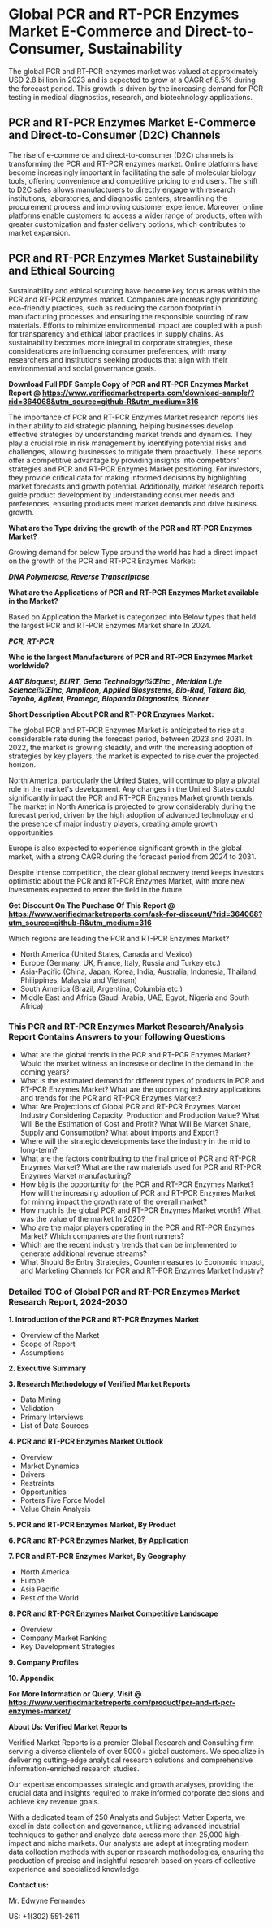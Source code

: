 <h1>Global PCR and RT-PCR Enzymes Market E-Commerce and Direct-to-Consumer, Sustainability</h1><p class=""><p>The global PCR and RT-PCR enzymes market was valued at approximately USD 2.8 billion in 2023 and is expected to grow at a CAGR of 8.5% during the forecast period. This growth is driven by the increasing demand for PCR testing in medical diagnostics, research, and biotechnology applications.</p><h2>PCR and RT-PCR Enzymes Market E-Commerce and Direct-to-Consumer (D2C) Channels</h2><p>The rise of e-commerce and direct-to-consumer (D2C) channels is transforming the PCR and RT-PCR enzymes market. Online platforms have become increasingly important in facilitating the sale of molecular biology tools, offering convenience and competitive pricing to end users. The shift to D2C sales allows manufacturers to directly engage with research institutions, laboratories, and diagnostic centers, streamlining the procurement process and improving customer experience. Moreover, online platforms enable customers to access a wider range of products, often with greater customization and faster delivery options, which contributes to market expansion.</p><h2>PCR and RT-PCR Enzymes Market Sustainability and Ethical Sourcing</h2><p>Sustainability and ethical sourcing have become key focus areas within the PCR and RT-PCR enzymes market. Companies are increasingly prioritizing eco-friendly practices, such as reducing the carbon footprint in manufacturing processes and ensuring the responsible sourcing of raw materials. Efforts to minimize environmental impact are coupled with a push for transparency and ethical labor practices in supply chains. As sustainability becomes more integral to corporate strategies, these considerations are influencing consumer preferences, with many researchers and institutions seeking products that align with their environmental and social governance goals.</p></p><p class=""><strong>Download Full PDF Sample Copy of PCR and RT-PCR Enzymes Market Report @ <a href="https://www.verifiedmarketreports.com/download-sample/?rid=364068&utm_source=github-R&utm_medium=316" target="_blank">https://www.verifiedmarketreports.com/download-sample/?rid=364068&utm_source=github-R&utm_medium=316</a></strong></p><p>The importance of&nbsp;PCR and RT-PCR Enzymes Market research reports lies in their ability to aid strategic planning, helping businesses develop effective strategies by understanding market trends and dynamics. They play a crucial role in risk management by identifying potential risks and challenges, allowing businesses to mitigate them proactively. These reports offer a competitive advantage by providing insights into competitors' strategies and PCR and RT-PCR Enzymes Market positioning. For investors, they provide critical data for making informed decisions by highlighting market forecasts and growth potential. Additionally, market research reports guide product development by understanding consumer needs and preferences, ensuring products meet market demands and drive business growth.</p><p><strong>What are the&nbsp;Type driving the growth of the PCR and RT-PCR Enzymes Market?</strong></p><p id="" class="">Growing demand for below Type around the world has had a direct impact on the growth of the PCR and RT-PCR Enzymes Market:</p><p class=""><em><strong>DNA Polymerase, Reverse Transcriptase</strong></em></p><p class=""><strong>What are the&nbsp;Applications&nbsp;of PCR and RT-PCR Enzymes Market available in the Market?</strong></p><p id="" class="">Based on Application the Market is categorized into Below types that held the largest PCR and RT-PCR Enzymes Market share In 2024.</p><p class=""><em><strong>PCR, RT-PCR</strong></em></p><p class=""><strong>Who is the largest Manufacturers of PCR and RT-PCR Enzymes Market worldwide?</strong></p><p><em><strong>AAT Bioquest, BLIRT, Geno Technologyï¼ŒInc., Meridian Life Scienceï¼ŒInc, Ampliqon, Applied Biosystems, Bio-Rad, Takara Bio, Toyobo, Agilent, Promega, Biopanda Diagnostics, Bioneer</strong></em></p><p id="" class=""><strong>Short Description About PCR and RT-PCR Enzymes Market:</strong></p><p>The global PCR and RT-PCR Enzymes Market is anticipated to rise at a considerable rate during the forecast period, between 2023 and 2031. In 2022, the market is growing steadily, and with the increasing adoption of strategies by key players, the market is expected to rise over the projected horizon.</p><p>North America, particularly the United States, will continue to play a pivotal role in the market's development. Any changes in the United States could significantly impact the PCR and RT-PCR Enzymes Market growth trends. The market in North America is projected to grow considerably during the forecast period, driven by the high adoption of advanced technology and the presence of major industry players, creating ample growth opportunities.</p><p>Europe is also expected to experience significant growth in the global market, with a strong CAGR during the forecast period from 2024 to 2031.</p><p>Despite intense competition, the clear global recovery trend keeps investors optimistic about the PCR and RT-PCR Enzymes Market, with more new investments expected to enter the field in the future.</p><p id="" class=""><strong>Get Discount On The Purchase Of This Report @ <a href="https://www.verifiedmarketreports.com/ask-for-discount/?rid=364068?utm_source=github-R&utm_medium=316" target="_blank">https://www.verifiedmarketreports.com/ask-for-discount/?rid=364068?utm_source=github-R&utm_medium=316</a></strong></p><p class="">Which regions are leading the PCR and RT-PCR Enzymes Market?</p><ul><li>North America (United States, Canada and Mexico)</li><li>Europe (Germany, UK, France, Italy, Russia and Turkey etc.)</li><li>Asia-Pacific (China, Japan, Korea, India, Australia, Indonesia, Thailand, Philippines, Malaysia and Vietnam)</li><li>South America (Brazil, Argentina, Columbia etc.)</li><li>Middle East and Africa (Saudi Arabia, UAE, Egypt, Nigeria and South Africa)</li></ul><h3 id="" class="">This PCR and RT-PCR Enzymes Market Research/Analysis Report Contains Answers to your following Questions</h3><ul><li>What are the global trends in the PCR and RT-PCR Enzymes Market? Would the market witness an increase or decline in the demand in the coming years?</li><li>What is the estimated demand for different types of products in PCR and RT-PCR Enzymes Market? What are the upcoming industry applications and trends for the PCR and RT-PCR Enzymes Market?</li><li>What Are Projections of Global PCR and RT-PCR Enzymes Market Industry Considering Capacity, Production and Production Value? What Will Be the Estimation of Cost and Profit? What Will Be Market Share, Supply and Consumption? What about imports and Export?</li><li>Where will the strategic developments take the industry in the mid to long-term?</li><li>What are the factors contributing to the final price of PCR and RT-PCR Enzymes Market? What are the raw materials used for PCR and RT-PCR Enzymes Market manufacturing?</li><li>How big is the opportunity for the PCR and RT-PCR Enzymes Market? How will the increasing adoption of PCR and RT-PCR Enzymes Market for mining impact the growth rate of the overall market?</li><li>How much is the global PCR and RT-PCR Enzymes Market worth? What was the value of the market In 2020?</li><li>Who are the major players operating in the PCR and RT-PCR Enzymes Market? Which companies are the front runners?</li><li>Which are the recent industry trends that can be implemented to generate additional revenue streams?</li><li>What Should Be Entry Strategies, Countermeasures to Economic Impact, and Marketing Channels for PCR and RT-PCR Enzymes Market Industry?</li></ul><h3 id="" class="">Detailed TOC of Global PCR and RT-PCR Enzymes Market Research Report, 2024-2030</h3><p id="" class=""><strong>1. Introduction of the PCR and RT-PCR Enzymes Market</strong></p><ul><li>Overview of the Market</li><li>Scope of Report</li><li>Assumptions</li></ul><p id="" class=""><strong>2. Executive Summary</strong></p><p id="" class=""><strong>3. Research Methodology of Verified Market Reports</strong></p><ul><li>Data Mining</li><li>Validation</li><li>Primary Interviews</li><li>List of Data Sources</li></ul><p id="" class=""><strong>4. PCR and RT-PCR Enzymes Market Outlook</strong></p><ul><li>Overview</li><li>Market Dynamics</li><li>Drivers</li><li>Restraints</li><li>Opportunities</li><li>Porters Five Force Model</li><li>Value Chain Analysis</li></ul><p id="" class=""><strong>5. PCR and RT-PCR Enzymes Market, By Product</strong></p><p id="" class=""><strong>6. PCR and RT-PCR Enzymes Market, By Application</strong></p><p id="" class=""><strong>7. PCR and RT-PCR Enzymes Market, By Geography</strong></p><ul><li>North America</li><li>Europe</li><li>Asia Pacific</li><li>Rest of the World</li></ul><p id="" class=""><strong>8. PCR and RT-PCR Enzymes Market Competitive Landscape</strong></p><ul><li>Overview</li><li>Company Market Ranking</li><li>Key Development Strategies</li></ul><p id="" class=""><strong>9. Company Profiles</strong></p><p id="" class=""><strong>10. Appendix</strong></p><p id="" class=""><strong>For More Information or Query, Visit @ <a href="https://www.verifiedmarketreports.com/product/pcr-and-rt-pcr-enzymes-market/" target="_blank">https://www.verifiedmarketreports.com/product/pcr-and-rt-pcr-enzymes-market/</a></strong></p><p id="" class=""><strong>About Us: Verified Market Reports</strong></p><p id="" class="">Verified Market Reports is a premier Global Research and Consulting firm serving a diverse clientele of over 5000+ global customers. We specialize in delivering cutting-edge analytical research solutions and comprehensive information-enriched research studies.</p><p id="" class="">Our expertise encompasses strategic and growth analyses, providing the crucial data and insights required to make informed corporate decisions and achieve key revenue goals.</p><p id="" class="">With a dedicated team of 250 Analysts and Subject Matter Experts, we excel in data collection and governance, utilizing advanced industrial techniques to gather and analyze data across more than 25,000 high-impact and niche markets. Our analysts are adept at integrating modern data collection methods with superior research methodologies, ensuring the production of precise and insightful research based on years of collective experience and specialized knowledge.</p><p id="" class=""><strong>Contact us:</strong></p><p id="" class="">Mr. Edwyne Fernandes</p><p id="" class="">US: +1(302) 551-2611</p>